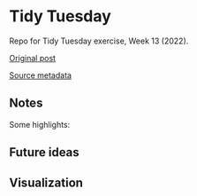 # Tidy Tuesday
Repo for Tidy Tuesday exercise, Week 13 (2022).

[Original post]()

[Source metadata]()

## Notes  


Some highlights:


## Future ideas




## Visualization  

![]()

![]()
